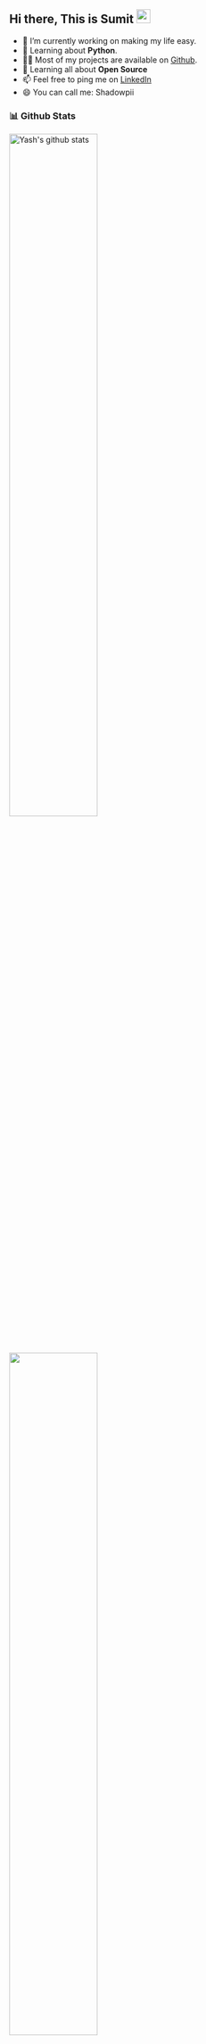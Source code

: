 <h2> Hi there, This is Sumit <img src="https://media.giphy.com/media/hvRJCLFzcasrR4ia7z/giphy.gif" width="25px"> </h2>

- 🔭 I’m currently working on making my life easy.
- 🧐 Learning about <strong>Python</strong>.
- 👨‍💻 Most of my projects are available on <a href="https://github.com/shadowpii">Github</a>.
- 🌱 Learning all about **Open Source**
- 📫 Feel free to ping me on [LinkedIn](https://www.linkedin.com/in/sumit-kumar-85b0721a0)
- 😄 You can call me: Shadowpii

### 📊 Github Stats

<a href="https://github.com/shadowpii">
  <img align="center" src="https://github-readme-stats.vercel.app/api?username=shadowpii&show_icons=true&include_all_commits=true&theme=material-palenight" alt="Yash's github stats" style="width:56%;" />
</a>

<a href="https://github.com/shadowpii">
  <img align="center" src="https://github-readme-stats.vercel.app/api/top-langs/?username=shadowpii&layout=compact&theme=material-palenight&langs_count=8" style="width:56%;" />
</a>
